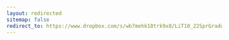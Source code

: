 ```yaml
---
layout: redirected
sitemap: false
redirect_to: https://www.dropbox.com/s/wb7mehk18trk9x8/LiT10_22SprGraduation_Final_v9.mp4?dl=0
---
```

